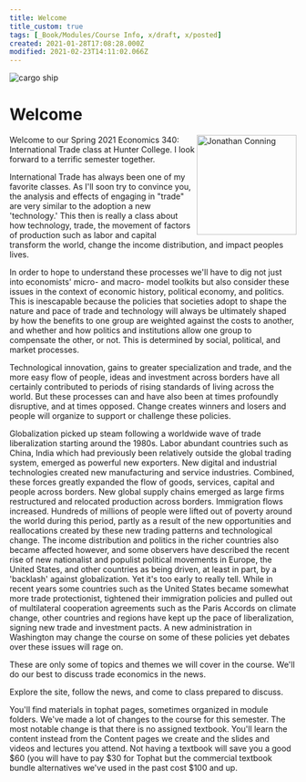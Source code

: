 ```yaml
---
title: Welcome
title_custom: true
tags: [_Book/Modules/Course Info, x/draft, x/posted]
created: 2021-01-28T17:08:28.000Z
modified: 2021-02-23T14:11:02.066Z
---
```


![cargo ship](../attachments/boat.jpg)
# Welcome



<img src="../attachments/jc_portrait3.jpg" alt="Jonathan Conning" class="bg-primary" width="175px" align="right">

Welcome to our Spring 2021 Economics 340: International Trade class at Hunter College.  I look forward to a terrific semester together. 

International Trade has always been one of my favorite classes.  As I'll soon try to convince you,  the analysis and effects of engaging in "trade" are very similar to the adoption a new 'technology.'  This then is really a class about how technology, trade, the movement of factors of production such as labor and capital transform the world, change  the income distribution, and impact peoples lives.  

In order to hope to understand these processes we'll have to dig not just into economists' micro- and macro- model toolkits but also consider these issues in the context of economic history, political economy, and politics. This is inescapable because the policies that societies adopt to shape the nature and pace of trade and technology will always be ultimately shaped by how the benefits to one group are weighted against the costs to another, and whether and how politics and institutions allow one group to compensate the other, or not.  This is determined by social, political, and market processes.  

Technological innovation, gains to greater specialization and trade, and the more easy flow of people, ideas and investment across borders have all certainly contributed to periods of rising standards of living across the world.  But these processes can and have also been at times profoundly disruptive, and at times opposed.  Change creates winners and losers and people will organize to  support or challenge these policies.  

Globalization picked up steam following a worldwide wave of trade liberalization starting around the 1980s. Labor abundant countries such as China, India which had previously been relatively outside the global trading system, emerged as powerful new exporters.  New digital and industrial technologies created new manufacturing and service industries.  Combined, these forces greatly expanded the flow of goods, services, capital and people across borders. New global supply chains emerged as large firms restructured and relocated production across borders.  Immigration flows increased. Hundreds of millions of people were lifted out of poverty around the world during this period, partly as a result of the new opportunities and reallocations created by these new trading patterns and technological change. The income distribution and politics in the richer countries also became affected however, and some observers have described the recent rise of new nationalist and populist political movements in Europe, the United States, and other countries as being driven, at least in part, by a 'backlash' against globalization. Yet it's too early to really tell.  While in recent years some countries such as the United States became somewhat more trade protectionist, tightened their immigration policies and pulled out of multilateral cooperation agreements such as the Paris Accords on climate change, other countries and regions have kept up the pace of liberalization, signing new trade and investment pacts.   A new administration in Washington may change the course on some of these policies yet  debates over these issues will rage on.   

These are only some of topics and themes we will cover in the course.  We'll do our best to discuss trade economics in the news.  

Explore the site, follow the news, and come to class prepared to discuss. 

You'll find materials in tophat pages, sometimes organized in module folders.  We've made a lot of changes to the course for this semester.  The most notable change is that there is no assigned textbook. You'll learn the content instead from the Content pages we create and the slides and videos and lectures you attend.  Not having a textbook will save you a good $60 (you will have to pay $30 for Tophat but the commercial textbook bundle alternatives we've used in the past cost $100 and up.    
